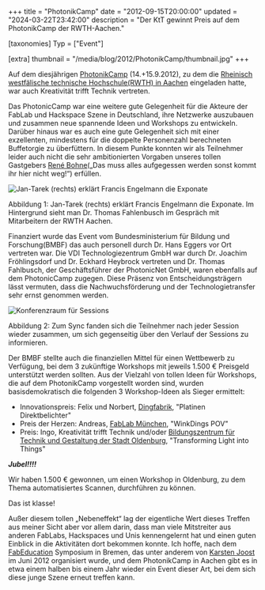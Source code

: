 +++
title = "PhotonikCamp"
date = "2012-09-15T20:00:00"
updated = "2024-03-22T23:42:00"
description = "Der KtT gewinnt Preis auf dem PhotonikCamp der RWTH-Aachen."

[taxonomies]
Typ = ["Event"]

[extra]
thumbnail = "/media/blog/2012/PhotonikCamp/thumbnail.jpg"
+++

Auf dem diesjährigen [PhotonikCamp](http://hci.rwth-aachen.de/PhotonikCamp) (14.+15.9.2012), zu dem
die [Rheinisch westfälische technische Hochschule(RWTH) in Aachen](http://hci.rwth-aachen.de) eingeladen hatte, war auch
Kreativität trifft Technik vertreten.

Das PhotonicCamp war eine weitere gute Gelegenheit für die Akteure der FabLab und Hackspace Szene in Deutschland, ihre
Netzwerke auszubauen und zusammen neue spannende Ideen und Workshops zu entwickeln. Darüber hinaus war es auch eine gute
Gelegenheit sich mit einer exzellenten, mindestens für die doppelte Personenzahl berechneten Buffetorgie zu überfüttern.
In diesem Punkte konnten wir als Teilnehmer leider auch nicht die sehr ambitionierten Vorgaben unseres tollen
Gastgebers [René Bohne](http://hci.rwth-aachen.de/bohne)(„Das muss alles aufgegessen werden sonst kommt ihr hier nicht
weg!“) erfüllen.

![Jan-Tarek (rechts) erklärt Francis Engelmann die Exponate](/media/blog/2012/PhotonikCamp/img1.jpg)

Abbildung 1: Jan-Tarek (rechts) erklärt Francis Engelmann die Exponate. Im Hintergrund sieht man Dr. Thomas Fahlenbusch
im Gespräch mit Mitarbeitern der RWTH Aachen.

Finanziert wurde das Event vom Bundesministerium für Bildung und Forschung(BMBF) das auch personell durch Dr. Hans
Eggers vor Ort vertreten war. Die VDI Technologiezentrum GmbH war durch Dr. Joachim Fröhlingsdorf und Dr. Eckhard
Heybrock vertreten und Dr. Thomas Fahlbusch, der Geschäftsführer der PhotonicNet GmbH, waren ebenfalls auf dem
PhotonicCamp zugegen. Diese Präsenz von Entscheidungsträgern lässt vermuten, dass die Nachwuchsförderung und der
Technologietransfer sehr ernst genommen werden.

![Konferenzraum für Sessions](/media/blog/2012/PhotonikCamp/img2.jpg)

Abbildung 2: Zum Sync fanden sich die Teilnehmer nach jeder Session wieder zusammen, um sich gegenseitig über den
Verlauf der Sessions zu informieren.

Der BMBF stellte auch die finanziellen Mittel für einen Wettbewerb zu Verfügung, bei dem 3 zukünftige Workshops mit
jeweils 1.500 € Preisgeld unterstützt werden sollten. Aus der Vielzahl von tollen Ideen für Workshops, die auf dem
PhotonikCamp vorgestellt worden sind, wurden basisdemokratisch die folgenden 3 Workshop-Ideen als Sieger ermittelt:

* Innovationspreis: Felix und Norbert, [Dingfabrik](http://dingfabrik.de), "Platinen Direktbelichter"
* Preis der Herzen: Andreas, [FabLab München](http://www.fablab-muenchen.de), "WinkDings POV"
* Preis: Ingo, Kreativität trifft Technik
  und/oder [Bildungszentrum für Technik und Gestaltung der Stadt Oldenburg](http://www.bztg-oldenburg.de), "Transforming
  Light into Things"

***Jubel!!!!***

Wir haben 1.500 € gewonnen, um einen Workshop in Oldenburg, zu dem Thema
automatisiertes Scannen, durchführen zu können.

Das ist klasse!

Außer diesem tollen „Nebeneffekt“ lag der eigentliche Wert dieses Treffen aus meiner Sicht aber vor allem darin, dass
man viele Mitstreiter aus anderen FabLabs, Hackspaces und Unis kennengelernt hat und einen guten Einblick in die
Aktivitäten dort bekommen konnte. Ich hoffe, nach dem [FabEducation](http://fab-education-bremen.blogspot.de)
Symposium in Bremen, das unter anderem von [Karsten Joost](http://www.facebook.com/karsten.joost) im Juni
2012 organisiert wurde, und dem PhotonikCamp in Aachen gibt es in etwa einem halben bis einem Jahr wieder ein Event
dieser Art, bei dem sich diese junge Szene erneut treffen kann.
